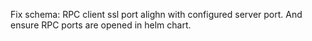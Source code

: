 Fix schema: RPC client ssl port alighn with configured server port.
And ensure RPC ports are opened in helm chart.


